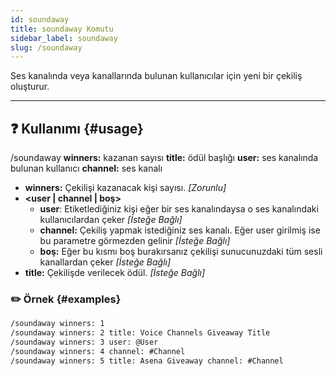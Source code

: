 ```yaml
---
id: soundaway
title: soundaway Komutu
sidebar_label: soundaway
slug: /soundaway
---
```

Ses kanalında veya kanallarında bulunan kullanıcılar için yeni bir çekiliş oluşturur.

---

## ❓ Kullanımı {#usage}

/soundaway **winners:** kazanan sayısı **title:** ödül başlığı **user:** ses kanalında bulunan kullanıcı **channel:** ses kanalı

- **winners:** Çekilişi kazanacak kişi sayısı. *[Zorunlu]*
- **<user | channel | boş>**
  * **user**: Etiketlediğiniz kişi eğer bir ses kanalındaysa o ses kanalındaki kullanıcılardan çeker *[İsteğe Bağlı]*
  * **channel:** Çekiliş yapmak istediğiniz ses kanalı. Eğer user girilmiş ise bu parametre görmezden gelinir *[İsteğe Bağlı]*
  * **boş:** Eğer bu kısmı boş burakırsanız çekilişi sunucunuzdaki tüm sesli kanallardan çeker *[İsteğe Bağlı]*
- **title:** Çekilişde verilecek ödül. *[İsteğe Bağlı]*


### ✏️ Örnek {#examples}

```markdown
/soundaway winners: 1
/soundaway winners: 2 title: Voice Channels Giveaway Title
/soundaway winners: 3 user: @User
/soundaway winners: 4 channel: #Channel
/soundaway winners: 5 title: Asena Giveaway channel: #Channel
```
